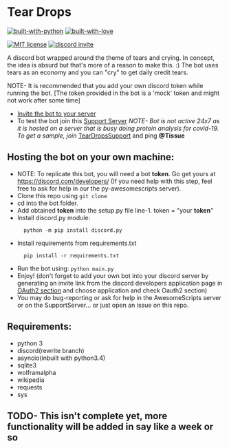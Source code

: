 # Tear Drops

[![built-with-python](http://ForTheBadge.com/images/badges/made-with-python.svg)](https://www.python.org/)
[![built-with-love](http://ForTheBadge.com/images/badges/built-with-love.svg)](https://github.com/Vyvy-vi/)
<p>
<a href="https://raw.githubusercontent.com/Py-Contributors/awesomeScripts/master/LICENSE"><img src="https://img.shields.io/github/license/Py-Contributors/awesomeScripts?style=for-the-badge" alt="MIT license"></a>
<a href="https://discord.gg/JfbK3bS"><img src="https://img.shields.io/discord/758030555005714512.svg?label=Discord&logo=Discord&colorB=7289da&style=for-the-badge" alt="discord invite"></a>
</p>

A discord bot wrapped around the theme of tears and crying.
In concept, the idea is absurd but that's more of a reason to make this. :)
The bot uses tears as an economy and you can "cry" to get daily credit tears.

NOTE- It is recommended that you add your own discord token while running the bot.
[The token provided in the bot is a 'mock' token and might not work after some time]

- [Invite the bot to your server](https://discord.com/api/oauth2/authorize?client_id=627772985872220161&permissions=379968&scope=bot)
- To test the bot join this [Support Server](https://discord.gg/8HsG4Pj)
   *NOTE- Bot is not active 24x7 as it is hosted on a server that is busy doing protein analysis for covid-19. To get a sample, join* [TearDropsSupport](https://discord.gg/Q4hxrDF) and ping **@Tissue**

## Hosting the bot on your own machine:
- NOTE: To replicate this bot, you will need a bot **token**. Go get yours at https://discord.com/developers/ (If you need help with this step, feel free to ask for help in our the py-awesomescripts server). 
- Clone this repo using `git clone`
- cd into the bot folder.
- Add obtained **token** into the setup.py file line-1. token = "your **token**"
- Install discord.py module:
  ```
    python -m pip install discord.py
  ```
- Install requirements from requirements.txt
  ```
    pip install -r requirements.txt
  ```
- Run the bot using: `python main.py`
- Enjoy! (don't forget to add your own bot into your discord server by generating an invite link from the discord developers application page in [OAuth2 section](https://discord.com/developers/applications/) and choose application and check Oauth2 section)
- You may do bug-reporting or ask for help in the AwesomeScripts server or on the SupportServer... or just open an issue on this repo.

## Requirements:
- python 3
- discord(rewrite branch)
- asyncio(inbuilt with python3.4)
- sqlite3
- wolframalpha
- wikipedia
- requests
- sys

## TODO- This isn't complete yet, more functionality will be added in say like a week or so
